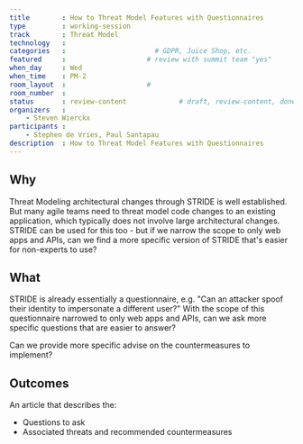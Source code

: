 ```yaml
---
title        : How to Threat Model Features with Questionnaires
type         : working-session
track        : Threat Model
technology   :
categories   :                      # GDPR, Juice Shop, etc.
featured     :                    # review with summit team "yes"
when_day     : Wed
when_time    : PM-2
room_layout  :                    #
room_number  :
status       : review-content             # draft, review-content, done
organizers   :
    - Steven Wierckx
participants :
    - Stephen de Vries, Paul Santapau
description  : How to Threat Model Features with Questionnaires
---
```


## Why

Threat Modeling architectural changes through STRIDE is well established.  But many agile teams need to threat model code changes to an existing application, which typically does not involve large architectural changes.  STRIDE can be used for this too - but if we narrow the scope to only web apps and APIs, can we find a more specific version of STRIDE that's easier for non-experts to use?

## What

STRIDE is already essentially a questionnaire, e.g. "Can an attacker spoof their identity to impersonate a different user?"
With the scope of this questionnaire narrowed to only web apps and APIs, can we ask more specific questions that are easier to answer?

Can we provide more specific advise on the countermeasures to implement?

## Outcomes

An article that describes the:
- Questions to ask
- Associated threats and recommended countermeasures
